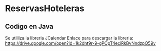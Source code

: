 # ReservasHoteleras

## Codigo en Java
Se utililza la libreria JCalendar 
Enlace para descargar la libreria:
https://drive.google.com/open?id=1k2dnt9r-9-gPOpT4eciRkBvNndzpQ59v

